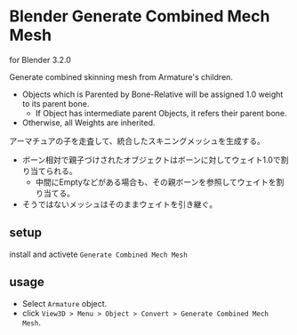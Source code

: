 # Blender Generate Combined Mech Mesh

for Blender 3.2.0

Generate combined skinning mesh from Armature's children.

- Objects which is Parented by Bone-Relative will be assigned 1.0 weight to its parent bone.
  - If Object has intermediate parent Objects, it refers their parent bone.
- Otherwise, all Weights are inherited.


アーマチュアの子を走査して、統合したスキニングメッシュを生成する。

- ボーン相対で親子づけされたオブジェクトはボーンに対してウェイト1.0で割り当てられる。
  - 中間にEmptyなどがある場合も、その親ボーンを参照してウェイトを割り当てる。
- そうではないメッシュはそのままウェイトを引き継ぐ。

## setup

install and activete `Generate Combined Mech Mesh`

## usage

- Select `Armature` object.
- click `View3D > Menu > Object > Convert > Generate Combined Mech Mesh`.
